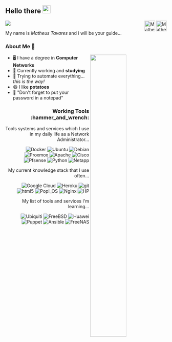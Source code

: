 ## Hello there <img src="https://media.giphy.com/media/hvRJCLFzcasrR4ia7z/giphy.gif" width="25px"> 
![](https://visitor-badge.glitch.me/badge?page_id=matheus-tavares-silva.matheus-tavares-silva)
<a href="https://www.linkedin.com/in/matheus-tavares-da-silva-110569144/" align="left">
  <img align="right" alt="Matheus Tavares LinkedIN" width="33px" src="https://upload.wikimedia.org/wikipedia/commons/thumb/8/81/LinkedIn_icon.svg/2048px-LinkedIn_icon.svg.png" />
</a>
<a href="https://open.spotify.com/user/llq3kqbas3akaz2aosdx4u2kb">
  <img align="right" alt="Matheus Tavares Spotify" width="33px" src="https://upload.wikimedia.org/wikipedia/commons/thumb/1/19/Spotify_logo_without_text.svg/150px-Spotify_logo_without_text.svg.png" />
</a>

My name is *Matheus Tavares* and i will be your guide...  

### About Me 🔭

<img align="right" width="47.5%" src="https://metrics.lecoq.io/matheus-tavares-silva?template=terminal&base.activity=0&base.community=0&base.repositories=0&base.metadata=0&isocalendar=1&introduction=1&languages=1&isocalendar.duration=full-year&languages.ignored=css&languages.limit=8&languages.sections=most-used&languages.colors=github&languages.threshold=0%25&languages.indepth=false&languages.recent.load=300&languages.recent.days=14&introduction.title=true&config.timezone=America%2FCuiaba">

- :desktop_computer: I have a degree in **Computer Networks**
- 🌱  Currently working and **studying**
- :robot: Trying to automate everything... *this is the way!*
- :smile: I like **potatoes**
- 🦾 "Don't forget to put your password in a notepad"

<h3 align="right">Working Tools :hammer_and_wrench:</h3>

<p align="right">Tools systems and services which I use in my daily life as a Network Administrator...</p>

<p align="right"> 
  <img alt="Docker" src="https://img.shields.io/badge/-Docker-46a2f1?style=flat-square&logo=docker&logoColor=white" />
  <img alt="Ubuntu" src="https://img.shields.io/badge/-Ubuntu-E95420?style=flat-square&logo=ubuntu&logoColor=white" />
  <img alt="Debian" src="https://img.shields.io/badge/-Debian-A81D33?style=flat-square&logo=debian&logoColor=white" />
  <img alt="Proxmox" src="https://img.shields.io/badge/-Proxmox-E57000?style=flat-square&logo=proxmox&logoColor=white" />
  <img alt="Apache" src="https://img.shields.io/badge/-Apache-D22128?style=flat-square&logo=apache&logoColor=white" />
  <img alt="Cisco" src="https://img.shields.io/badge/-Cisco-1BA0D7?style=flat-square&logo=cisco&logoColor=white" />
  <img alt="Pfsense" src="https://img.shields.io/badge/-Pfsense-212121?style=flat-square&logo=pfsense&logoColor=white" />
  <img alt="Python" src="https://img.shields.io/badge/-Python-3776AB?style=flat-square&logo=python&logoColor=white" />
  <img alt="Netapp" src="https://img.shields.io/badge/-Netapp-0067C5?style=flat-square&logo=netapp&logoColor=white" />
</p>

<p align="right">My current knowledge stack that I use often...</p>

<p align="right">  
  <img alt="Google Cloud" src="https://img.shields.io/badge/-Google_Cloud_Platform-1a73e8?style=flat-square&logo=google-cloud&logoColor=white" />
  <img alt="Heroku" src="https://img.shields.io/badge/-Heroku-430098?style=flat-square&logo=heroku&logoColor=white" />
  <img alt="git" src="https://img.shields.io/badge/-Git-F05032?style=flat-square&logo=git&logoColor=white" />
  <img alt="html5" src="https://img.shields.io/badge/-HTML5-E34F26?style=flat-square&logo=html5&logoColor=white" />
  <img alt="Pop!_OS" src="https://img.shields.io/badge/-Pop!_OS-48B9C7?style=flat-square&logo=popos&logoColor=white" />
  <img alt="Nginx" src="https://img.shields.io/badge/-Nginx-009639?style=flat-square&logo=nginx&logoColor=white" />
  <img alt="HP" src="https://img.shields.io/badge/-HP-0096D6?style=flat-square&logo=hp&logoColor=white" />
</p>
 
<p align="right">My list of tools and services I'm learning...</p>

<p align="right">
  <img alt="Ubiquiti" src="https://img.shields.io/badge/-Ubiquiti-0559C9?style=flat-square&logo=ubiquiti&logoColor=white" />
  <img alt="FreeBSD" src="https://img.shields.io/badge/-FreeBSD-AB2B28?style=flat-square&logo=freebsd&logoColor=white" />
  <img alt="Huawei" src="https://img.shields.io/badge/-Huawei-FF0000?style=flat-square&logo=huawei&logoColor=white" />
  <img alt="Puppet" src="https://img.shields.io/badge/-Puppet-FFAE1A?style=flat-square&logo=puppet&logoColor=white" />
  <img alt="Ansible" src="https://img.shields.io/badge/-Ansible-EE0000?style=flat-square&logo=ansible&logoColor=white" />
  <img alt="FreeNAS" src="https://img.shields.io/badge/-FreeNAS-343434?style=flat-square&logo=freenas&logoColor=white" />
</p>

<!--
- Link de buscas para icones e cores
https://simpleicons.org/?q=debian

- Nome dos icones para adicionar a 'badges'
https://github.com/simple-icons/simple-icons/blob/develop/slugs.md
-->
